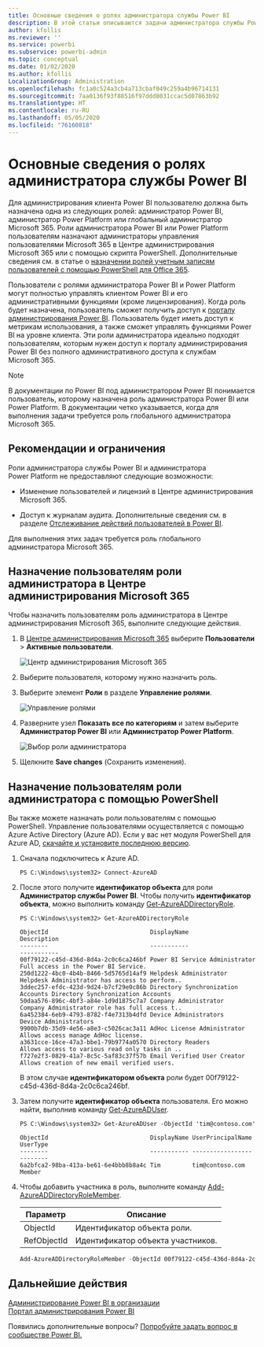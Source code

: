```yaml
---
title: Основные сведения о ролях администратора службы Power BI
description: В этой статьи описываются задачи администратора службы Power BI, а также роли, в которых предоставляются необходимые права администратора.
author: kfollis
ms.reviewer: ''
ms.service: powerbi
ms.subservice: powerbi-admin
ms.topic: conceptual
ms.date: 01/02/2020
ms.author: kfollis
LocalizationGroup: Administration
ms.openlocfilehash: fc1a0c524a3cb4a713cbaf049c259a4b96714131
ms.sourcegitcommit: 7aa0136f93f88516f97ddd8031ccac5d07863b92
ms.translationtype: HT
ms.contentlocale: ru-RU
ms.lasthandoff: 05/05/2020
ms.locfileid: "76160818"
---
```

# <a name="understanding-power-bi-service-administrator-roles"></a>Основные сведения о ролях администратора службы Power BI

Для администрирования клиента Power BI пользователю должна быть назначена одна из следующих ролей: администратор Power BI, администратор Power Platform или глобальный администратор Microsoft 365. Роли администратора Power BI или Power Platform пользователям назначают администраторы управления пользователями Microsoft 365 в Центре администрирования Microsoft 365 или с помощью скрипта PowerShell. Дополнительные сведения см. в статье о [назначении ролей учетным записям пользователей с помощью PowerShell для Office 365](/office365/enterprise/powershell/assign-roles-to-user-accounts-with-office-365-powershell).

Пользователи с ролями администратора Power BI и Power Platform могут полностью управлять клиентом Power BI и его административными функциями (кроме лицензирования). Когда роль будет назначена, пользователь сможет получить доступ к [порталу администрирования Power BI](service-admin-portal.md). Пользователь будет иметь доступ к метрикам использования, а также сможет управлять функциями Power BI на уровне клиента. Эти роли администратора идеально подходят пользователям, которым нужен доступ к порталу администрирования Power BI без полного административного доступа к службам Microsoft 365.

> [!NOTE]
> В документации по Power BI под администратором Power BI понимается пользователь, которому назначена роль администратора Power BI или Power Platform. В документации четко указывается, когда для выполнения задачи требуется роль глобального администратора Microsoft 365.

## <a name="limitations-and-considerations"></a>Рекомендации и ограничения

Роли администратора службы Power BI и администратора Power Platform не предоставляют следующие возможности:

* Изменение пользователей и лицензий в Центре администрирования Microsoft 365.

* Доступ к журналам аудита. Дополнительные сведения см. в разделе [Отслеживание действий пользователей в Power BI](service-admin-auditing.md).

Для выполнения этих задач требуется роль глобального администратора Microsoft 365.

## <a name="assign-users-to-an-admin-role-in-the-microsoft-365-admin-center"></a>Назначение пользователям роли администратора в Центре администрирования Microsoft 365

Чтобы назначить пользователям роль администратора в Центре администрирования Microsoft 365, выполните следующие действия.

1. В [Центре администрирования Microsoft 365](https://portal.office.com/adminportal/home#/homepage) выберите **Пользователи** > **Активные пользователи**.

    ![Центр администрирования Microsoft 365](media/service-admin-role/powerbi-admin-users.png)

1. Выберите пользователя, которому нужно назначить роль.

1. Выберите элемент **Роли** в разделе **Управление ролями**.

    ![Управление ролями](media/service-admin-role/powerbi-admin-edit-roles.png)

1. Разверните узел **Показать все по категориям** и затем выберите **Администратор Power BI** или **Администратор Power Platform**.

    ![Выбор роли администратора](media/service-admin-role/powerbi-admin-role.png)

1. Щелкните **Save changes** (Сохранить изменения).

## <a name="assign-users-to-the-admin-role-with-powershell"></a>Назначение пользователям роли администратора с помощью PowerShell

Вы также можете назначать роли пользователям с помощью PowerShell. Управление пользователями осуществляется с помощью Azure Active Directory (Azure AD). Если у вас нет модуля PowerShell для Azure AD, [скачайте и установите последнюю версию](https://www.powershellgallery.com/packages/AzureAD/).

1. Сначала подключитесь к Azure AD.
   ```
   PS C:\Windows\system32> Connect-AzureAD
   ```

1. После этого получите **идентификатор объекта** для роли **Администратор службы Power BI**. Чтобы получить **идентификатор объекта**, можно выполнить команду [Get-AzureADDirectoryRole](/powershell/module/azuread/get-azureaddirectoryrole).

    ```
    PS C:\Windows\system32> Get-AzureADDirectoryRole

    ObjectId                             DisplayName                        Description
    --------                             -----------                        -----------
    00f79122-c45d-436d-8d4a-2c0c6ca246bf Power BI Service Administrator     Full access in the Power BI Service.
    250d1222-4bc0-4b4b-8466-5d5765d14af9 Helpdesk Administrator             Helpdesk Administrator has access to perform..
    3ddec257-efdc-423d-9d24-b7cf29e0c86b Directory Synchronization Accounts Directory Synchronization Accounts
    50daa576-896c-4bf3-a84e-1d9d1875c7a7 Company Administrator              Company Administrator role has full access t..
    6a452384-6eb9-4793-8782-f4e7313b4dfd Device Administrators              Device Administrators
    9900b7db-35d9-4e56-a8e3-c5026cac3a11 AdHoc License Administrator        Allows access manage AdHoc license.
    a3631cce-16ce-47a3-bbe1-79b9774a0570 Directory Readers                  Allows access to various read only tasks in ..
    f727e2f3-0829-41a7-8c5c-5af83c37f57b Email Verified User Creator        Allows creation of new email verified users.
    ```

    В этом случае **идентификатором объекта** роли будет 00f79122-c45d-436d-8d4a-2c0c6ca246bf.

1. Затем получите **идентификатор объекта** пользователя. Его можно найти, выполнив команду [Get-AzureADUser](/powershell/module/azuread/get-azureaduser).

    ```
    PS C:\Windows\system32> Get-AzureADUser -ObjectId 'tim@contoso.com'

    ObjectId                             DisplayName UserPrincipalName      UserType
    --------                             ----------- -----------------      --------
    6a2bfca2-98ba-413a-be61-6e4bbb8b8a4c Tim         tim@contoso.com        Member
    ```

1. Чтобы добавить участника в роль, выполните команду [Add-AzureADDirectoryRoleMember](/powershell/module/azuread/add-azureaddirectoryrolemember).

    | Параметр | Описание |
    | --- | --- |
    | ObjectId |Идентификатор объекта роли. |
    | RefObjectId |Идентификатор объекта участников. |

    ```powershell
    Add-AzureADDirectoryRoleMember -ObjectId 00f79122-c45d-436d-8d4a-2c0c6ca246bf -RefObjectId 6a2bfca2-98ba-413a-be61-6e4bbb8b8a4c
    ```

## <a name="next-steps"></a>Дальнейшие действия

[Администрирование Power BI в организации](service-admin-administering-power-bi-in-your-organization.md)  
[Портал администрирования Power BI](service-admin-portal.md)  

Появились дополнительные вопросы? [Попробуйте задать вопрос в сообществе Power BI.](https://community.powerbi.com/)